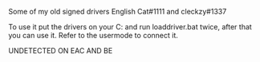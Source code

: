 Some of my old signed drivers English Cat#1111 and cleckzy#1337

To use it put the drivers on your C: and run loaddriver.bat twice, after that you can use it. Refer to the usermode to connect it.

UNDETECTED ON EAC AND BE
